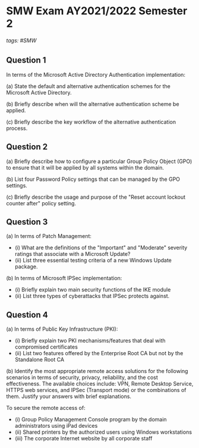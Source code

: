 # SMW Exam AY2021/2022 Semester 2

###### tags: #SMW

## Question 1
In terms of the Microsoft Active Directory Authentication implementation:

(a) State the default and alternative authentication schemes for the Microsoft Active Directory.

(b) Briefly describe when will the alternative authentication scheme be applied.

(c) Briefly describe the key workflow of the alternative authentication process.

## Question 2
(a) Briefly describe how to configure a particular Group Policy Object (GPO) to ensure that it will be applied by all systems within the domain.

(b) List four Password Policy settings that can be managed by the GPO settings.

(c) Briefly describe the usage and purpose of the "Reset account lockout counter after" policy setting.

## Question 3
(a) In terms of Patch Management:
- (i) What are the definitions of the "Important" and "Moderate" severity ratings that associate with a Microsoft Update?
- (ii) List three essential testing criteria of a new Windows Update package.

(b) In terms of Microsoft IPSec implementation:
- (i) Briefly explain two main security functions of the IKE module
- (ii) List three types of cyberattacks that IPSec protects against.

## Question 4
(a) In terms of Public Key Infrastructure (PKI):
- (i) Briefly explain two PKI mechanisms/features that deal with compromised certificates
- (ii) List two features offered by the Enterprise Root CA but not by the Standalone Root CA

(b) Identify the most appropriate remote access solutions for the following scenarios in terms of security, privacy, reliability, and the cost effectiveness. The available choices include: VPN, Remote Desktop Service, HTTPS web services, and IPSec (Transport mode) or the combinations of them. Justify your answers with brief explanations.

To secure the remote access of:
- (i) Group Policy Management Console program by the domain administrators using iPad devices
- (ii) Shared printers by the authorized users using Windows workstations
- (iii) The corporate Internet website by all corporate staff